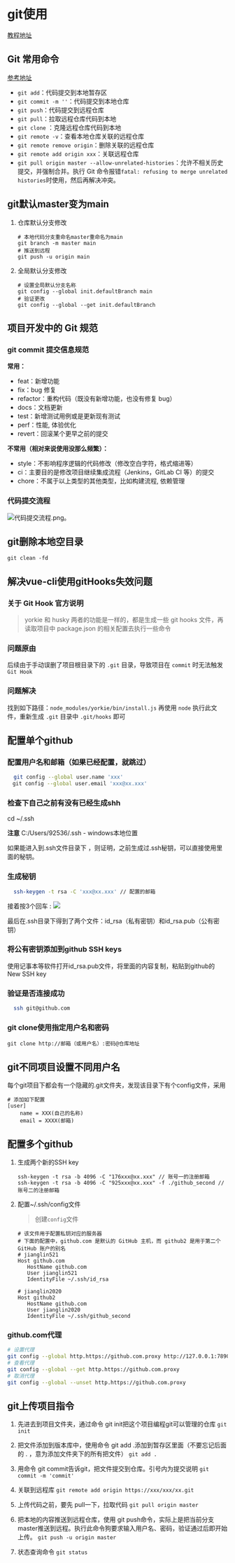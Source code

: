 # git使用

[教程地址](https://juejin.im/post/6869519303864123399)

## Git 常用命令

[参考地址](http://cleaner.love/tool/git.html)

- `git add`：代码提交到本地暂存区
- `git commit -m ''`：代码提交到本地仓库
- `git push`：代码提交到远程仓库
- `git pull`：拉取远程仓库代码到本地
- `git clone` ：克隆远程仓库代码到本地
- `git remote -v`：查看本地仓库关联的远程仓库
- `git remote remove origin`：删除关联的远程仓库
- `git remote add origin xxx`：关联远程仓库
- `git pull origin master --allow-unrelated-histories`：允许不相关历史提交，并强制合并。执行 Git 命令报错`fatal: refusing to merge unrelated histories`时使用，然后再解决冲突。

## git默认master变为main

1. 仓库默认分支修改

   ```shell
   # 本地代码分支重命名master重命名为main
   git branch -m master main
   # 推送到远程
   git push -u origin main
   ```

2. 全局默认分支修改

   ```shell
   # 设置全局默认分支名称
   git config --global init.defaultBranch main
   # 验证更改
   git config --global --get init.defaultBranch
   ```

## 项目开发中的 Git 规范

### git commit 提交信息规范

**常用：**

- feat：新增功能
- fix：bug 修复
- refactor：重构代码（既没有新增功能，也没有修复 bug）
- docs：文档更新
- test：新增测试用例或是更新现有测试
- perf：性能, 体验优化
- revert：回滚某个更早之前的提交

**不常用（相对来说使用没那么频繁）：**

- style：不影响程序逻辑的代码修改（修改空白字符，格式缩进等）
- ci：主要目的是修改项目继续集成流程（Jenkins，GitLab CI 等）的提交
- chore：不属于以上类型的其他类型，比如构建流程, 依赖管理

### 代码提交流程

![代码提交流程.png](https://s2.loli.net/2023/09/05/o64sHE2Jq71ZCMI.png)。

## git删除本地空目录

```shell
git clean -fd
```

## 解决vue-cli使用gitHooks失效问题

### 关于 Git Hook 官方说明
>
> yorkie 和 husky 两者的功能是一样的，都是生成一些 git hooks 文件，再读取项目中 package.json 的相关配置去执行一些命令

### 问题原由

后续由于手动误删了项目根目录下的 `.git` 目录，导致项目在 `commit` 时无法触发 `Git Hook`

### 问题解决

找到如下路径：`node_modules/yorkie/bin/install.js`
再使用 `node` 执行此文件，重新生成 `.git` 目录中 `.git/hooks` 即可

## 配置单个github

### 配置用户名和邮箱（如果已经配置，就跳过）

```bash
  git config --global user.name 'xxx' 
　git config --global user.email 'xxx@xx.xxx'
```

### 检查下自己之前有没有已经生成shh

 cd ~/.ssh

 **注意** C:/Users/92536/.ssh - windows本地位置

如果能进入到.ssh文件目录下 ，则证明，之前生成过.ssh秘钥，可以直接使用里面的秘钥。

### 生成秘钥

```bash
  ssh-keygen -t rsa -C 'xxx@xx.xxx' // 配置的邮箱
```

接着按3个回车 :
![](https://i.loli.net/2019/04/10/5cadbdb9165a5.png)

最后在.ssh目录下得到了两个文件：id_rsa（私有密钥）和id_rsa.pub（公有密钥）

### 将公有密钥添加到github SSH keys

使用记事本等软件打开id_rsa.pub文件，将里面的内容复制，粘贴到github的New SSH key

### 验证是否连接成功

```bash
  ssh git@github.com
```

### git clone使用指定用户名和密码

```shell
git clone http://邮箱（或用户名）:密码@仓库地址
```

## git不同项目设置不同用户名

每个git项目下都会有一个隐藏的.git文件夹，发现该目录下有个config文件，采用

```shell
# 添加如下配置
[user]
    name = XXX(自己的名称)
    email = XXXX(邮箱)
```

## 配置多个github

1. 生成两个新的SSH key

   ```shell
   ssh-keygen -t rsa -b 4096 -C "176xxx@xx.xxx" // 账号一的注册邮箱
   ssh-keygen -t rsa -b 4096 -C "925xxx@xx.xxx" -f ./github_second // 账号二的注册邮箱
   ```

2. 配置~/.ssh/config文件

   > 创建`config`文件

   ```shell
   # 该文件用于配置私钥对应的服务器
   # 下面的配置中，github.com 是默认的 GitHub 主机，而 github2 是用于第二个 GitHub 账户的别名
   # jianglin521
   Host github.com
      HostName github.com
      User jianglin521
      IdentityFile ~/.ssh/id_rsa

   # jianglin2020
   Host github2
      HostName github.com
      User jianglin2020
      IdentityFile ~/.ssh/github_second
   ```

### github.com代理

```bash
# 设置代理
git config --global http.https://github.com.proxy http://127.0.0.1:7890
# 查看代理
git config --global --get http.https://github.com.proxy
# 取消代理
git config --global --unset http.https://github.com.proxy
```

## git上传项目指令

1. 先进去到项目文件夹，通过命令 git init把这个项目编程git可以管理的仓库
   `git init`

2. 把文件添加到版本库中，使用命令 git add .添加到暂存区里面（不要忘记后面的 . ，意为添加文件夹下的所有把文件）
   `git add .`

3. 用命令 git commit告诉git，把文件提交到仓库。引号内为提交说明
   `git commit -m 'commit'`

4. 关联到远程库
   `git remote add origin https://xxx/xxx/xx.git`

5. 上传代码之前，要先 pull一下，拉取代码
   `git pull origin master`

6. 把本地的内容推送到远程仓库，使用 git push命令，实际上是把当前分支master推送到远程。执行此命令狗要求输入用户名、密码，验证通过后即开始上传。
   `git push -u origin master`

7. 状态查询命令
   `git status`
